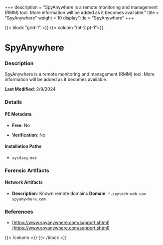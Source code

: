 +++
description = "SpyAnywhere is a remote monitoring and management (RMM) tool. More information will be added as it becomes available."
title = "SpyAnywhere"
weight = 10
displayTitle = "SpyAnywhere"
+++


{{< block "grid-1" >}}
{{< column "mt-2 pt-1">}}

# SpyAnywhere


### Description

SpyAnywhere is a remote monitoring and management (RMM) tool. More information will be added as it becomes available.



**Last Modified**: 2/9/2024

### Details


#### PE Metadata


- **Free**: No

- **Verification**: No




#### Installation Paths
- `sysdiag.exe`

### Forensic Artifacts




#### Network Artifacts

- **Description**: Known remote domains
  **Domain**: `*.spytech-web.com` `spyanywhere.com`





### References
- [https://www.spyanywhere.com/support.shtml](https://www.spyanywhere.com/support.shtml)



{{< /column >}}
{{< /block >}}
